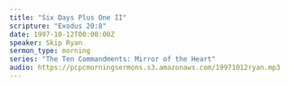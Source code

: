 ```yaml
---
title: "Six Days Plus One II"
scripture: "Exodus 20:8"
date: 1997-10-12T00:00:00Z
speaker: Skip Ryan
sermon_type: morning
series: "The Ten Commandments: Mirror of the Heart"
audio: https://pcpcmorningsermons.s3.amazonaws.com/19971012ryan.mp3 
---
```



